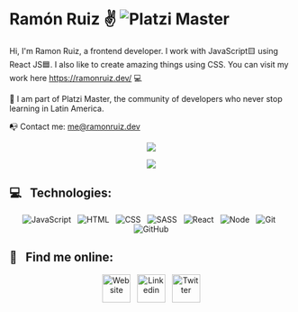 # Ramón Ruiz ✌️  ![Platzi Master](https://img.shields.io/badge/Platzi%20Master-C8-95ca3e)

Hi, I'm Ramon Ruiz, a frontend developer. I work with JavaScript🟨 using React JS🟦. I also like to create amazing things using CSS. You can visit my work here https://ramonruiz.dev/ 💻

💚 I am part of Platzi Master, the community of developers who never stop learning in Latin America.

📭 Contact me:
me@ramonruiz.dev


<p align="center">
  <img align="" src="https://github-readme-stats.vercel.app/api?username=ramonruizdev&count_private=true&show_icons=true&title_color=ee2b47&icon_color=ee2b47&text_color=ffffff&bg_color=000000&border_radius=10&hide_border=true)](https://github.com/anuraghazra/github-readme-stats)" />
</p>
<p align="center">
  <img align="" src="https://visitor-badge.laobi.icu/badge?page_id=ramonruizdev.ramonruizdev" />
</p>


## 💻 &nbsp;&nbsp;Technologies:
<p align="center">
   <img src="https://img.shields.io/badge/JavaScript-323330?style=for-the-badge&logo=javascript&logoColor=F7DF1E" alt="JavaScript" />&nbsp;&nbsp;
  <img src="https://img.shields.io/badge/HTML5-E34F26?style=for-the-badge&logo=html5&logoColor=white" alt="HTML" />&nbsp;&nbsp;
  <img src="https://img.shields.io/badge/CSS3-1572B6?style=for-the-badge&logo=css3&logoColor=white" alt="CSS" />&nbsp;&nbsp;
  <img src="https://img.shields.io/badge/Sass-CC6699?style=for-the-badge&logo=sass&logoColor=white" alt="SASS" />&nbsp;&nbsp;
  <img src="https://img.shields.io/badge/React-20232A?style=for-the-badge&logo=react&logoColor=61DAFB" alt="React" />&nbsp;&nbsp;
  <img src="https://img.shields.io/badge/Node.js-43853D?style=for-the-badge&logo=node.js&logoColor=white" alt="Node" />&nbsp;&nbsp;
  <img src="https://img.shields.io/badge/Git-F05032?style=for-the-badge&logo=git&logoColor=white" alt="Git" />&nbsp;&nbsp;
  <img src="https://img.shields.io/badge/github%20-%23000.svg?&style=for-the-badge&logo=github&logoColor=white" alt="GitHub" />
</p>

## 🔬 &nbsp;&nbsp;Find me online:
<p align="center">
  <a href="https://ramonruiz.dev" target="_blank"><img width="50" alt="Website" title="Website" align="center"    src="https://firebasestorage.googleapis.com/v0/b/ramonruizdev.appspot.com/o/Icons%2Flogo.svg?alt=media&token=2f30006f-b94d-44e4-8681-9d20aaf3406a" /></a>&nbsp;&nbsp;
  <a href="https://www.linkedin.com/in/ramonruizdev/" target="_blank"><img width="50" alt="Linkedin" title="Linkedin" align="center"        src="https://firebasestorage.googleapis.com/v0/b/ramonruizdev.appspot.com/o/Icons%2FLinkedin.svg?alt=media&token=32a6f202-63b9-467f-9e5a-1c3588f0290d"/></a>&nbsp;&nbsp;
  <a href="https://twitter.com/ramonruizdev" target="_blank"><img width="50" alt="Twitter" title="Twitter" align="center"    src="https://firebasestorage.googleapis.com/v0/b/ramonruizdev.appspot.com/o/Icons%2FTwitter.svg?alt=media&token=c21af1e6-c919-4e68-8d86-0408246971e7" /></a>
</p>



